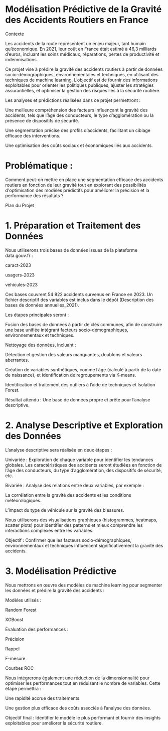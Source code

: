 # Modélisation Prédictive de la Gravité des Accidents Routiers en France
Contexte

Les accidents de la route représentent un enjeu majeur, tant humain qu’économique. En 2021, leur coût en France était estimé à 46,3 milliards d’euros, incluant les soins médicaux, réparations, pertes de productivité et indemnisations.

Ce projet vise à prédire la gravité des accidents routiers à partir de données socio-démographiques, environnementales et techniques, en utilisant des techniques de machine learning. L’objectif est de fournir des informations exploitables pour orienter les politiques publiques, ajuster les stratégies assurantielles, et optimiser la gestion des risques liés à la sécurité routière.

Les analyses et prédictions réalisées dans ce projet permettront :

Une meilleure compréhension des facteurs influençant la gravité des accidents, tels que l’âge des conducteurs, le type d’agglomération ou la présence de dispositifs de sécurité.

Une segmentation précise des profils d’accidents, facilitant un ciblage efficace des interventions.

Une optimisation des coûts sociaux et économiques liés aux accidents.

# Problématique : 
Comment peut-on mettre en place une segmentation efficace des accidents routiers en fonction de leur gravité tout en explorant des possibilités d'optimisation des modèles prédictifs pour améliorer la précision et la performance des résultats ? 

Plan du Projet
# 1. Préparation et Traitement des Données
Nous utiliserons trois bases de données issues de la plateforme data.gouv.fr :

caract-2023

usagers-2023

vehicules-2023

Ces bases couvrent 54 822 accidents survenus en France en 2023. Un fichier descriptif des variables est inclus dans le dépôt (Description des bases de données annuelles_2021).

Les étapes principales seront :

Fusion des bases de données à partir de clés communes, afin de construire une base unifiée intégrant facteurs socio-démographiques, environnementaux et techniques.

Nettoyage des données, incluant :

Détection et gestion des valeurs manquantes, doublons et valeurs aberrantes.

Création de variables synthétiques, comme l’âge (calculé à partir de la date de naissance), et identification de regroupements via K-means.

Identification et traitement des outliers à l’aide de techniques et Isolation Forest.

Résultat attendu : Une base de données propre et prête pour l’analyse descriptive.

# 2. Analyse Descriptive et Exploration des Données

L’analyse descriptive sera réalisée en deux étapes :

Univariée : Exploration de chaque variable pour identifier les tendances globales. Les caractéristiques des accidents seront étudiées en fonction de l’âge des conducteurs, du type d’agglomération, des dispositifs de sécurité, etc.

Bivariée : Analyse des relations entre deux variables, par exemple :

La corrélation entre la gravité des accidents et les conditions météorologiques.

L’impact du type de véhicule sur la gravité des blessures.

Nous utiliserons des visualisations graphiques (histogrammes, heatmaps, scatter plots) pour identifier des patterns et mieux comprendre les interactions complexes entre les variables.

Objectif : Confirmer que les facteurs socio-démographiques, environnementaux et techniques influencent significativement la gravité des accidents.

# 3. Modélisation Prédictive

Nous mettrons en œuvre des modèles de machine learning pour segmenter les données et prédire la gravité des accidents :

Modèles utilisés :

Random Forest

XGBoost

Évaluation des performances :

Précision

Rappel

F-mesure

Courbes ROC

Nous intégrerons également une réduction de la dimensionnalité pour optimiser les performances tout en réduisant le nombre de variables. Cette étape permettra :

Une rapidité accrue des traitements.

Une gestion plus efficace des coûts associés à l’analyse des données.

Objectif final : Identifier le modèle le plus performant et fournir des insights exploitables pour améliorer la sécurité routière.
